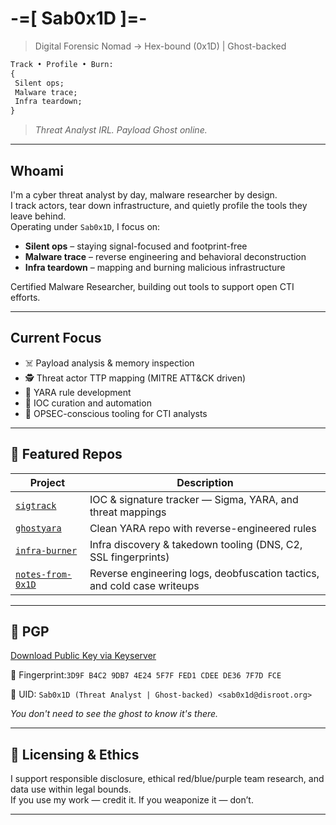 # -=[ Sab0x1D ]=-
> Digital Forensic Nomad → Hex-bound (0x1D) | Ghost-backed  

 ```txt
Track • Profile • Burn:
{
  Silent ops;
  Malware trace;
  Infra teardown;
}
```

> _Threat Analyst IRL. Payload Ghost online._

---

## Whoami

I'm a cyber threat analyst by day, malware researcher by design.  
I track actors, tear down infrastructure, and quietly profile the tools they leave behind.  
Operating under `Sab0x1D`, I focus on:

- **Silent ops** – staying signal-focused and footprint-free  
- **Malware trace** – reverse engineering and behavioral deconstruction  
- **Infra teardown** – mapping and burning malicious infrastructure  

Certified Malware Researcher, building out tools to support open CTI efforts.

---

## Current Focus

- ☠️ Payload analysis & memory inspection  
- 🕵️ Threat actor TTP mapping (MITRE ATT&CK driven)  
- 🧬 YARA rule development  
- 📡 IOC curation and automation  
- 🔐 OPSEC-conscious tooling for CTI analysts

---

## 🔧 Featured Repos

| Project                                                         | Description                                                             |
|-----------------------------------------------------------------|-------------------------------------------------------------------------|
| [`sigtrack`](https://github.com/sab0x1d/sigtrack)               | IOC & signature tracker — Sigma, YARA, and threat mappings              |
| [`ghostyara`](https://github.com/sab0x1d/ghostyara)             | Clean YARA repo with reverse-engineered rules                           |
| [`infra-burner`](https://github.com/sab0x1d/infra-burner)       | Infra discovery & takedown tooling (DNS, C2, SSL fingerprints)          |
| [`notes-from-0x1D`](https://github.com/sab0x1d/notes-from-0x1D) | Reverse engineering logs, deobfuscation tactics, and cold case writeups |

---

## 🔐 PGP

[Download Public Key via Keyserver](https://keys.openpgp.org/search?q=sab0x1d@disroot.org)

🔑 Fingerprint:`3D9F B4C2 9DB7 4E24 5F7F FED1 CDEE DE36 7F7D FCE`

📧 UID: `Sab0x1D (Threat Analyst | Ghost-backed) <sab0x1d@disroot.org>`

_You don't need to see the ghost to know it's there._

---

## 📂 Licensing & Ethics

I support responsible disclosure, ethical red/blue/purple team research, and data use within legal bounds.  
If you use my work — credit it. If you weaponize it — don’t.

---

